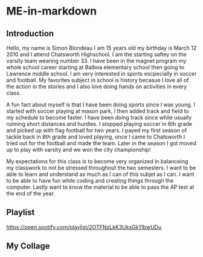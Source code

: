 # ME-in-markdown

## Introduction
Hello, my name is Simon Blondeau I am 15 years old my birthday is March 12 2010 and I attend Chatsworth Highschool. I am the starting saftey on the varsity team wearing number 33. I have been in the magnet program my whole school career starting at Balboa elementary school then going to Lawrence middle school. I am very interested in sports escpecially in soccer and football. My favorites subject in school is history becasue I love all of the action in the stories and I also love doing hands on activities in every class.

A fun fact about myself is that I have been doing sports since I was young. I started with soccer playing at mason park, I then added track and field to my schedule to become faster. I have been doing track since while usually running short distances and hurdles. I stopped playing soccer in 6th grade and picked up with flag football for two years. I payed my first season of tackle back in 8th grade and loved playing, once I came to Chatsworth I tried out for the football and made the team. Later in the season I got moved up to play with varsity and we won the city championship!

My expectations for this class is to become very organized in balanceing my classwork to not be stressed throughout the two semesters. I want to be able to learn and understand as much as I can of this subjet as I can. I want to be able to have fun while coding and creating things through the computer. Lastly want to know the material to be able to pass the AP test at the end of the year. 
## Playlist

https://open.spotify.com/playlist/2OTFNzLkK3UksGk11bwUDu

## My Collage

